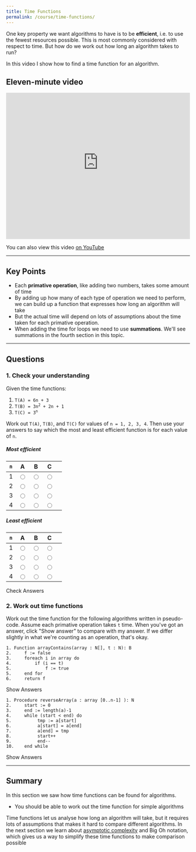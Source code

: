 ```yaml
---
title: Time Functions
permalink: /course/time-functions/
---
```


One key property we want algorithms to have is to be **efficient**, i.e. to use the fewest resources possible. This is most commonly considered with respect to time. But how do we work out how long an algorithm takes to run?

In this video I show how to find a time function for an algorithm.

## Eleven-minute video

<iframe width="100%" height="400px" src="https://www.youtube-nocookie.com/embed/T2dk9IywGbk" frameborder="0" allow="accelerometer; autoplay; clipboard-write; encrypted-media; gyroscope; picture-in-picture" allowfullscreen></iframe>

You can also view this video [on YouTube](https://youtu.be/T2dk9IywGbk)

---

## Key Points

* Each **primative operation**, like adding two numbers, takes some amount of time
* By adding up how many of each type of operation we need to perform, we can build up a function that expresses how long an algorithm will take
* But the actual time will depend on lots of assumptions about the time taken for each primative operation.
* When adding the time for loops we need to use **summations**. We'll see summations in the fourth section in this topic.

---

## Questions

### 1. Check your understanding

Given the time functions:

1. <code>T(A) = 6n + 3</code>
2. <code>T(B) = 3n<sup>2</sup> + 2n + 1</code>
3. <code>T(C) = 3<sup>n</sup></code>

Work out `T(A)`, `T(B)`, and `T(C)` for values of `n = 1, 2, 3, 4`. Then use your answers to say which the most and least efficient function is for each value of `n`.

##### Most efficient

| `n`  | A | B | C | |
| -- | ---- | ---- |------|- |
| 1 | <input type="radio" name="q51"  value="a"/> | <input type="radio" name="q51" value="b"/> | <input type="radio" name="q51" data-answer value="c"/> | <span id="q51c" style="display:inline-block"></span> |
| 2 | <input type="radio" name="q52" value="a"/> | <input type="radio" name="q52" value="b"/> | <input type="radio" name="q52" data-answer value="c"/> | <span id="q52c" style="display:inline-block"></span> |
| 3 | <input type="radio" name="q53" data-answer value="a"/> | <input type="radio" name="q53" value="b"/> | <input type="radio" name="q53" value="c"/> | <span id="q53c" style="display:inline-block"></span> |
| 4 | <input type="radio" name="q54" data-answer value="a"/> | <input type="radio" name="q54" value="b"/> | <input type="radio" name="q54" value="c"/> | <span id="q54c" style="display:inline-block"></span> |

##### Least efficient

| `n`  | A    | B    | C    |  |
| -- | ---- | ---- |------|- |
| 1 | <input type="radio" name="q55" data-answer value="a"/> | <input type="radio" name="q55" value="b"/> | <input type="radio" name="q55" value="c"/> | <span id="q55c" style="display:inline-block"></span> |
| 2 | <input type="radio" name="q56"  value="a"/> | <input type="radio" name="q56" data-answer value="b"/> | <input type="radio" name="q56" value="c"/> | <span id="q56c" style="display:inline-block"></span> |
| 3 | <input type="radio" name="q57" value="a"/> | <input type="radio" name="q57" data-answer value="b"/> | <input type="radio" name="q57" value="c"/> | <span id="q57c" style="display:inline-block"></span> |
| 4 | <input type="radio" name="q58"  value="a"/> | <input type="radio" name="q58" value="b"/> | <input type="radio" name="q58" data-answer value="c"/> | <span id="q58c" style="display:inline-block"></span> |


<a class="btn btn-primary" type="submit" onClick="checkAnswers('q5')">Check Answers</a>
<script src="/assets/js/check.js"></script>

### 2. Work out time functions

Work out the time function for the following algorithms written in pseudo-code. Assume each primative operation takes `t` time. When you've got an answer, click "Show answer" to compare with my answer. If we differ slightly in what we're counting as an operation, that's okay.

    1. Function arrayContains(array : N[], t : N): B
    2.     f := false
    3.     foreach i in array do
    4.         if (i == t)
    5.             f := true
    5.     end for
    6.     return f

<div id="hide2" style="display: none">

<table>
<tr><th>line</th><th>time</th> </tr>
<tr><td> 2 </td><td> t </td></tr>
<tr><td> 3 </td><td> t </td></tr>
<tr><td> 4 </td><td> nt </td></tr>
<tr><td> 5 </td><td> nt </td></tr>
</table>

<code>T(arrayContains) = 2t + 2nt</code>

</div>

<a class="btn btn-primary" type="submit" onClick="document.querySelector('#hide2').style.display='block'">Show Answers</a>

    1. Procedure reverseArray(a : array [0..n-1] ): N
    2.     start := 0
    3.     end := length(a)-1
    4.     while (start < end) do
    5.          tmp := a[start]
    6.          a[start] = a[end]
    7.          a[end] = tmp
    8.          start++
    9.          end--
    10.    end while

<div id="hide1" style="display: none">

<table>
    <tr><th>line</th><th>time</th> </tr>
    <tr><td>2 </td><td> t </td></tr>
    <tr><td>3 </td><td> 2t </td></tr>
    <tr><td>4 </td><td> 2t </td></tr>
    <tr><td>5 </td><td> t*(n/2) </td></tr>
    <tr><td>6 </td><td> t*(n/2) </td></tr>
    <tr><td>7 </td><td> t*(n/2) </td></tr>
    <tr><td>8 </td><td> t*(n/2) </td></tr>
    <tr><td>9 </td><td> t*(n/2) </td></tr>
</table>

<code>T(reverseArray) = 5t*(n/2) + 5t</code>

<p>Why are we doing the loop (n/2) times? At first <code>start</code> and <code>end</code> have a difference of <code>n</code>. Each time through the loop, we are incremending <code>start</code> by 1 and decrementing <code>end</code> by 1. We're effectively taking steps of <code>2</code> each time instead of <code>1</code>. Rather than looping <code>n</code> times, we are going to loop only half that.</p>

</div>

<a class="btn btn-primary" type="submit" onClick="document.querySelector('#hide1').style.display='block'">Show Answers</a>



---

## Summary

In this section we saw how time functions can be found for algorithms. 

* You should be able to work out the time function for simple algorithms

Time functions let us analyse how long an algorithm will take, but it requires lots of assumptions that makes it hard to compare different algorithms. In the next section we learn about [asymptotic complexity](../asymptotic-complexity/) and Big Oh notation, which gives us a way to simplify these time functions to make comparison possible